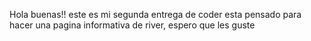 Hola buenas!!
este es mi segunda entrega de coder
esta pensado para hacer una pagina informativa de river, espero que les guste 
